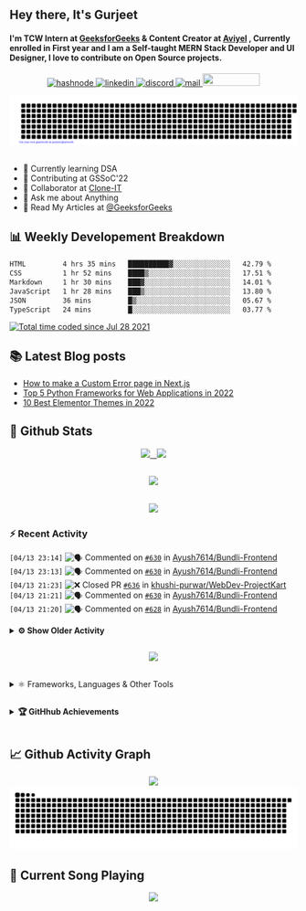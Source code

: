 ## Hey there, It's Gurjeet
#### I'm TCW Intern at [GeeksforGeeks](https://www.geeksforgeeks.org/) & Content Creator at [Aviyel](https://aviyel.com/discussions) , Currently enrolled in First year and I am a Self-taught MERN Stack Developer and UI Designer, I love to contribute on Open Source projects. 

<p align="center">
    <a href="https://gurjeet.hashnode.dev/" target="_blank">
    <img src="https://img.shields.io/badge/@gurjeetsingh-5C87FE?style=for-the-badge&logo=hashnode&logoColor=white" width="130" height="22" alt="hashnode">
    <a href="https://www.linkedin.com/in/gurjeet-singh-virdee-25a476199/" target="_blank">
    <img src="https://img.shields.io/badge/Gurjeet%20Singh%20Virdee-1976D2?style=for-the-badge&logo=linkedin&logoColor=white" width="150" height="22" alt="linkedin">
    <a href="https://discordapp.com/users/916597112882495510" target="_blank">
    <img src="https://img.shields.io/badge/@Guri-5865F2?style=for-the-badge&logo=discord&logoColor=white" width="80" height="22" alt="discord">
    <a href="https://leetcode.com/gurjeetsinghvirdee/" target="_blank">
    <img src="https://img.shields.io/badge/@gurjeetsinghvirdee-FFA116?style=for-the-badge&logo=leetcode&logoColor=white" width="150" height="22" alt="mail">
    <a href = "mailto: gurjeetsinghvirdee@gmail.com" target="_blank"><img src="https://img.shields.io/badge/Say, Hello-D74E43?style=for-the-badge&logo=gmail&logoColor=white" width="100" height="22"></a>
 </p>
 
<p align="center">
    <img src="https://github.com/gurjeetsinghvirdee/gurjeetsinghvirdee/blob/main/gitartwork.svg" />
</p>    
   
 
##         
        
<ul align="left">
  <li> 🏫 Currently learning DSA </li>
  <li> 💜 Contributing at GSSoC'22 </li>
  <li> 🤝 Collaborator at <a href="https://github.com/Rayman-Sodhi/Clone-IT"> Clone-IT </a></li>
  <li> 💬 Ask me about Anything </li>
  <li> 📕 Read My Articles at 
   <a href="https://auth.geeksforgeeks.org/user/gurjeetsinghvirdee/articles" target="_blank">@GeeksforGeeks</a>
 </li>
</ul>  
        
##        
  
## 📊 Weekly Developement Breakdown
  
<!--START_SECTION:waka-->

```text
HTML         4 hrs 35 mins   ██████████▓░░░░░░░░░░░░░░   42.79 %
CSS          1 hr 52 mins    ████▒░░░░░░░░░░░░░░░░░░░░   17.51 %
Markdown     1 hr 30 mins    ███▓░░░░░░░░░░░░░░░░░░░░░   14.01 %
JavaScript   1 hr 28 mins    ███▒░░░░░░░░░░░░░░░░░░░░░   13.80 %
JSON         36 mins         █▒░░░░░░░░░░░░░░░░░░░░░░░   05.67 %
TypeScript   24 mins         █░░░░░░░░░░░░░░░░░░░░░░░░   03.77 %
```

<!--END_SECTION:waka--> 

<a href="https://wakatime.com/@ff7098eb-56b3-4619-bbbb-86aad0fce365"><img src="https://wakatime.com/badge/user/ff7098eb-56b3-4619-bbbb-86aad0fce365.svg?style=for-the-badge" alt="Total time coded since Jul 28 2021" /></a>
  
    
## 📚 Latest Blog posts
<!-- BLOG-POST-LIST:START -->
- [How to make a Custom Error page in Next.js](https://gurjeet.hashnode.dev/how-to-make-a-custom-error-page-in-nextjs)
- [Top 5 Python Frameworks for Web Applications in 2022](https://gurjeet.hashnode.dev/top-5-python-frameworks-for-web-applications-in-2022)
- [10 Best Elementor Themes in 2022](https://gurjeet.hashnode.dev/10-best-elementor-themes-in-2022)
<!-- BLOG-POST-LIST:END -->  
  
##
        
## 💫 Github Stats
        
<div align="center">
 <a href="https://github-readme-streak-stats.herokuapp.com/?user=gurjeetsinghvirdee&theme=synthwave" target="_blank">
   <img width="45%" src="https://github-readme-streak-stats.herokuapp.com/?user=gurjeetsinghvirdee&theme=synthwave" /> &nbsp;
 </a>
    
 <a href="https://github-readme-stats.vercel.app/api?username=gurjeetsinghvirdee&show_icons=true&theme=synthwave&include_all_commits=true" target="_blank">
  <img width="45%" src="https://github-readme-stats.vercel.app/api?username=gurjeetsinghvirdee&show_icons=true&theme=synthwave&include_all_commits=true" />
 </a>
</div>      
  
##
        
<div align="center">
   <a href="https://github-readme-stats.vercel.app/api/top-langs/?username=gurjeetsinghvirdee&layout=compact&hide=html&theme=synthwave" target="_blank">
       <img width="43%" src="https://github-readme-stats.vercel.app/api/top-langs/?username=gurjeetsinghvirdee&layout=compact&&theme=synthwave" />  
   </a> 
</div>   

##        
  
<p align="center">
  <img src="https://github-profile-summary-cards.vercel.app/api/cards/profile-details?username=gurjeetsinghvirdee&theme=dracula&hide_border=true" />
</p>
        
### ⚡ Recent Activity     
        
<!--START_SECTION:activity-->  
`[04/13 23:14]` <img alt="🗣" src="https://github.com/cheesits456/github-activity-readme/raw/master/icons/comment.png" align="top" height="18"> Commented on [`#630`](https://github.com//Ayush7614/Bundli-Frontend/issues/630 'I want to add a Double tap to like image project') in [Ayush7614/Bundli-Frontend](https://github.com/Ayush7614/Bundli-Frontend)  
`[04/13 23:13]` <img alt="🗣" src="https://github.com/cheesits456/github-activity-readme/raw/master/icons/comment.png" align="top" height="18"> Commented on [`#630`](https://github.com//Ayush7614/Bundli-Frontend/issues/630 'I want to add a Double tap to like image project') in [Ayush7614/Bundli-Frontend](https://github.com/Ayush7614/Bundli-Frontend)  
`[04/13 21:23]` <img alt="❌" src="https://github.com/cheesits456/github-activity-readme/raw/master/icons/pr-close.png" align="top" height="18"> Closed PR [`#636`](https://github.com//khushi-purwar/WebDev-ProjectKart/pull/636 'Lizard Spock game added ') in [khushi-purwar/WebDev-ProjectKart](https://github.com/khushi-purwar/WebDev-ProjectKart)  
`[04/13 21:21]` <img alt="🗣" src="https://github.com/cheesits456/github-activity-readme/raw/master/icons/comment.png" align="top" height="18"> Commented on [`#630`](https://github.com//Ayush7614/Bundli-Frontend/issues/630 'I want to add a Double tap to like image project') in [Ayush7614/Bundli-Frontend](https://github.com/Ayush7614/Bundli-Frontend)  
`[04/13 21:20]` <img alt="🗣" src="https://github.com/cheesits456/github-activity-readme/raw/master/icons/comment.png" align="top" height="18"> Commented on [`#628`](https://github.com//Ayush7614/Bundli-Frontend/issues/628 'Add Youtube Clone') in [Ayush7614/Bundli-Frontend](https://github.com/Ayush7614/Bundli-Frontend)  

<details><summary><b> ⚙️ Show Older Activity</b></summary>

`[04/13 21:19]` <img alt="🔍" src="https://github.com/cheesits456/github-activity-readme/raw/master/icons/review.png" align="top" height="18"> Reviewed [`#614`](https://github.com//Ayush7614/Bundli-Frontend/pull/614 'pet rescue') in [Ayush7614/Bundli-Frontend](https://github.com/Ayush7614/Bundli-Frontend)  
`[04/13 21:18]` <img alt="📝" src="https://github.com/cheesits456/github-activity-readme/raw/master/icons/commit.png" align="top" height="18"> Made `2` commits in [Ayush7614/Bundli-Frontend](https://github.com/Ayush7614/Bundli-Frontend)  
`[04/13 21:18]` <img alt="🎉" src="https://github.com/cheesits456/github-activity-readme/raw/master/icons/merge.png" align="top" height="18"> Merged PR [`#625`](https://github.com//Ayush7614/Bundli-Frontend/pull/625 'Final Commit of Weather Application') in [Ayush7614/Bundli-Frontend](https://github.com/Ayush7614/Bundli-Frontend)  
`[04/13 21:18]` <img alt="❗️" src="https://github.com/cheesits456/github-activity-readme/raw/master/icons/issue.png" align="top" height="18"> Closed issue [`#617`](https://github.com//Ayush7614/Bundli-Frontend/issues/617 'Wether Application Using Geolacation and OpenWeather API') in [Ayush7614/Bundli-Frontend](https://github.com/Ayush7614/Bundli-Frontend)  
`[04/13 21:16]` <img alt="📝" src="https://github.com/cheesits456/github-activity-readme/raw/master/icons/commit.png" align="top" height="18"> Made `3` commits in [Rayman-Sodhi/Clone-IT](https://github.com/Rayman-Sodhi/Clone-IT)  
`[04/13 21:16]` <img alt="🎉" src="https://github.com/cheesits456/github-activity-readme/raw/master/icons/merge.png" align="top" height="18"> Merged PR [`#340`](https://github.com//Rayman-Sodhi/Clone-IT/pull/340 'Added zara clone webpade') in [Rayman-Sodhi/Clone-IT](https://github.com/Rayman-Sodhi/Clone-IT)  
`[04/13 21:16]` <img alt="🔍" src="https://github.com/cheesits456/github-activity-readme/raw/master/icons/review.png" align="top" height="18"> Reviewed [`#340`](https://github.com//Rayman-Sodhi/Clone-IT/pull/340 'Added zara clone webpade') in [Rayman-Sodhi/Clone-IT](https://github.com/Rayman-Sodhi/Clone-IT)  
`[04/13 21:15]` <img alt="📝" src="https://github.com/cheesits456/github-activity-readme/raw/master/icons/commit.png" align="top" height="18"> Made `6` commits in [Rayman-Sodhi/Clone-IT](https://github.com/Rayman-Sodhi/Clone-IT)  
`[04/13 21:15]` <img alt="🎉" src="https://github.com/cheesits456/github-activity-readme/raw/master/icons/merge.png" align="top" height="18"> Merged PR [`#325`](https://github.com//Rayman-Sodhi/Clone-IT/pull/325 'modify navbar to be more responsive') in [Rayman-Sodhi/Clone-IT](https://github.com/Rayman-Sodhi/Clone-IT)  
`[04/13 21:15]` <img alt="❗️" src="https://github.com/cheesits456/github-activity-readme/raw/master/icons/issue.png" align="top" height="18"> Closed issue [`#318`](https://github.com//Rayman-Sodhi/Clone-IT/issues/318 'Navbar needs modification') in [Rayman-Sodhi/Clone-IT](https://github.com/Rayman-Sodhi/Clone-IT)  
`[04/13 21:13]` <img alt="📝" src="https://github.com/cheesits456/github-activity-readme/raw/master/icons/commit.png" align="top" height="18"> Made `3` commits in [Rayman-Sodhi/Clone-IT](https://github.com/Rayman-Sodhi/Clone-IT)  
`[04/13 21:13]` <img alt="🎉" src="https://github.com/cheesits456/github-activity-readme/raw/master/icons/merge.png" align="top" height="18"> Merged PR [`#317`](https://github.com//Rayman-Sodhi/Clone-IT/pull/317 'Added Footer section for Zomato') in [Rayman-Sodhi/Clone-IT](https://github.com/Rayman-Sodhi/Clone-IT)  
`[04/13 21:13]` <img alt="❗️" src="https://github.com/cheesits456/github-activity-readme/raw/master/icons/issue.png" align="top" height="18"> Closed issue [`#294`](https://github.com//Rayman-Sodhi/Clone-IT/issues/294 'Title: Add footer section in Zomato Homepage Clone') in [Rayman-Sodhi/Clone-IT](https://github.com/Rayman-Sodhi/Clone-IT)  
`[04/13 21:13]` <img alt="❗️" src="https://github.com/cheesits456/github-activity-readme/raw/master/icons/issue.png" align="top" height="18"> Closed issue [`#262`](https://github.com//Rayman-Sodhi/Clone-IT/issues/262 'W3 schools Homepage') in [Rayman-Sodhi/Clone-IT](https://github.com/Rayman-Sodhi/Clone-IT)  
`[04/13 21:13]` <img alt="🗣" src="https://github.com/cheesits456/github-activity-readme/raw/master/icons/comment.png" align="top" height="18"> Commented on [`#262`](https://github.com//Rayman-Sodhi/Clone-IT/issues/262 'W3 schools Homepage') in [Rayman-Sodhi/Clone-IT](https://github.com/Rayman-Sodhi/Clone-IT)  
`[04/13 21:12]` <img alt="🗣" src="https://github.com/cheesits456/github-activity-readme/raw/master/icons/comment.png" align="top" height="18"> Commented on [`#262`](https://github.com//Rayman-Sodhi/Clone-IT/issues/262 'W3 schools Homepage') in [Rayman-Sodhi/Clone-IT](https://github.com/Rayman-Sodhi/Clone-IT)  
`[04/13 21:11]` <img alt="🗣" src="https://github.com/cheesits456/github-activity-readme/raw/master/icons/comment.png" align="top" height="18"> Commented on [`#262`](https://github.com//Rayman-Sodhi/Clone-IT/issues/262 'W3 schools Homepage') in [Rayman-Sodhi/Clone-IT](https://github.com/Rayman-Sodhi/Clone-IT)  
`[04/13 21:11]` <img alt="❗️" src="https://github.com/cheesits456/github-activity-readme/raw/master/icons/issue.png" align="top" height="18"> Reopened issue [`#262`](https://github.com//Rayman-Sodhi/Clone-IT/issues/262 'W3 schools Homepage') in [Rayman-Sodhi/Clone-IT](https://github.com/Rayman-Sodhi/Clone-IT)  
`[04/13 21:10]` <img alt="❌" src="https://github.com/cheesits456/github-activity-readme/raw/master/icons/pr-close.png" align="top" height="18"> Closed PR [`#744`](https://github.com//khushi-purwar/WebDev-ProjectKart/pull/744 'Added Flappy Bird Game using Javascript') in [khushi-purwar/WebDev-ProjectKart](https://github.com/khushi-purwar/WebDev-ProjectKart)  
`[04/13 21:10]` <img alt="🔍" src="https://github.com/cheesits456/github-activity-readme/raw/master/icons/review.png" align="top" height="18"> Reviewed [`#744`](https://github.com//khushi-purwar/WebDev-ProjectKart/pull/744 'Added Flappy Bird Game using Javascript') in [khushi-purwar/WebDev-ProjectKart](https://github.com/khushi-purwar/WebDev-ProjectKart)  
`[04/13 21:07]` <img alt="🔍" src="https://github.com/cheesits456/github-activity-readme/raw/master/icons/review.png" align="top" height="18"> Reviewed [`#735`](https://github.com//khushi-purwar/WebDev-ProjectKart/pull/735 'Added Speed Typer') in [khushi-purwar/WebDev-ProjectKart](https://github.com/khushi-purwar/WebDev-ProjectKart)  
`[04/13 21:06]` <img alt="🔍" src="https://github.com/cheesits456/github-activity-readme/raw/master/icons/review.png" align="top" height="18"> Reviewed [`#697`](https://github.com//khushi-purwar/WebDev-ProjectKart/pull/697 'Improving README.md file') in [khushi-purwar/WebDev-ProjectKart](https://github.com/khushi-purwar/WebDev-ProjectKart)  
`[04/13 21:05]` <img alt="🔍" src="https://github.com/cheesits456/github-activity-readme/raw/master/icons/review.png" align="top" height="18"> Reviewed [`#682`](https://github.com//khushi-purwar/WebDev-ProjectKart/pull/682 'Added Online Education Platform') in [khushi-purwar/WebDev-ProjectKart](https://github.com/khushi-purwar/WebDev-ProjectKart)  
`[04/13 21:03]` <img alt="🔍" src="https://github.com/cheesits456/github-activity-readme/raw/master/icons/review.png" align="top" height="18"> Reviewed [`#659`](https://github.com//khushi-purwar/WebDev-ProjectKart/pull/659 'Added my portfolio') in [khushi-purwar/WebDev-ProjectKart](https://github.com/khushi-purwar/WebDev-ProjectKart)  
`[04/13 21:00]` <img alt="🔍" src="https://github.com/cheesits456/github-activity-readme/raw/master/icons/review.png" align="top" height="18"> Reviewed [`#761`](https://github.com//khushi-purwar/WebDev-ProjectKart/pull/761 'React App (API)') in [khushi-purwar/WebDev-ProjectKart](https://github.com/khushi-purwar/WebDev-ProjectKart)  
`[04/13 20:58]` <img alt="🔍" src="https://github.com/cheesits456/github-activity-readme/raw/master/icons/review.png" align="top" height="18"> Reviewed [`#717`](https://github.com//khushi-purwar/WebDev-ProjectKart/pull/717 'Food Ordering website(Fully Responsive)') in [khushi-purwar/WebDev-ProjectKart](https://github.com/khushi-purwar/WebDev-ProjectKart)  
`[04/13 20:55]` <img alt="🗣" src="https://github.com/cheesits456/github-activity-readme/raw/master/icons/comment.png" align="top" height="18"> Commented on [`#682`](https://github.com//khushi-purwar/WebDev-ProjectKart/issues/682 'Added Online Education Platform') in [khushi-purwar/WebDev-ProjectKart](https://github.com/khushi-purwar/WebDev-ProjectKart)  
`[04/13 20:51]` <img alt="🗣" src="https://github.com/cheesits456/github-activity-readme/raw/master/icons/comment.png" align="top" height="18"> Commented on [`#761`](https://github.com//khushi-purwar/WebDev-ProjectKart/issues/761 'React App (API)') in [khushi-purwar/WebDev-ProjectKart](https://github.com/khushi-purwar/WebDev-ProjectKart)  
`[04/13 20:50]` <img alt="🔍" src="https://github.com/cheesits456/github-activity-readme/raw/master/icons/review.png" align="top" height="18"> Reviewed [`#718`](https://github.com//khushi-purwar/WebDev-ProjectKart/pull/718 'Football Club Website ') in [khushi-purwar/WebDev-ProjectKart](https://github.com/khushi-purwar/WebDev-ProjectKart)  
`[04/13 20:48]` <img alt="🗣" src="https://github.com/cheesits456/github-activity-readme/raw/master/icons/comment.png" align="top" height="18"> Commented on [`#676`](https://github.com//khushi-purwar/WebDev-ProjectKart/issues/676 'Temperature Convereter Website') in [khushi-purwar/WebDev-ProjectKart](https://github.com/khushi-purwar/WebDev-ProjectKart)  
`[04/13 20:47]` <img alt="📝" src="https://github.com/cheesits456/github-activity-readme/raw/master/icons/commit.png" align="top" height="18"> Made `5` commits in [gurjeetsinghvirdee/WebDev-ProjectKart](https://github.com/gurjeetsinghvirdee/WebDev-ProjectKart)  
`[04/13 20:46]` <img alt="✅" src="https://github.com/cheesits456/github-activity-readme/raw/master/icons/pr-open.png" align="top" height="18"> Opened PR [`#1`](https://github.com//gurjeetsinghvirdee/WebDev-ProjectKart/pull/1 'nothing') in [gurjeetsinghvirdee/WebDev-ProjectKart](https://github.com/gurjeetsinghvirdee/WebDev-ProjectKart)  
`[04/13 20:44]` <img alt="🔍" src="https://github.com/cheesits456/github-activity-readme/raw/master/icons/review.png" align="top" height="18"> Reviewed [`#710`](https://github.com//khushi-purwar/WebDev-ProjectKart/pull/710 'Twitter Login Page Clone ') in [khushi-purwar/WebDev-ProjectKart](https://github.com/khushi-purwar/WebDev-ProjectKart)  
`[04/13 20:42]` <img alt="🔍" src="https://github.com/cheesits456/github-activity-readme/raw/master/icons/review.png" align="top" height="18"> Reviewed [`#750`](https://github.com//khushi-purwar/WebDev-ProjectKart/pull/750 'LUDO DICE') in [khushi-purwar/WebDev-ProjectKart](https://github.com/khushi-purwar/WebDev-ProjectKart)  
`[04/13 20:40]` <img alt="🗣" src="https://github.com/cheesits456/github-activity-readme/raw/master/icons/comment.png" align="top" height="18"> Commented on [`#761`](https://github.com//khushi-purwar/WebDev-ProjectKart/issues/761 'React App (API)') in [khushi-purwar/WebDev-ProjectKart](https://github.com/khushi-purwar/WebDev-ProjectKart)  
`[04/13 20:38]` <img alt="🔍" src="https://github.com/cheesits456/github-activity-readme/raw/master/icons/review.png" align="top" height="18"> Reviewed [`#633`](https://github.com//khushi-purwar/WebDev-ProjectKart/pull/633 'Added Dice Game') in [khushi-purwar/WebDev-ProjectKart](https://github.com/khushi-purwar/WebDev-ProjectKart)  
`[04/13 20:37]` <img alt="🗣" src="https://github.com/cheesits456/github-activity-readme/raw/master/icons/comment.png" align="top" height="18"> Commented on [`#633`](https://github.com//khushi-purwar/WebDev-ProjectKart/issues/633 'Added Dice Game') in [khushi-purwar/WebDev-ProjectKart](https://github.com/khushi-purwar/WebDev-ProjectKart)  
`[04/13 20:36]` <img alt="❌" src="https://github.com/cheesits456/github-activity-readme/raw/master/icons/pr-close.png" align="top" height="18"> Closed PR [`#266`](https://github.com//khushi-purwar/WebDev-ProjectKart/pull/266 'Added Glassmorphism #79') in [khushi-purwar/WebDev-ProjectKart](https://github.com/khushi-purwar/WebDev-ProjectKart)  
`[04/13 20:36]` <img alt="🗣" src="https://github.com/cheesits456/github-activity-readme/raw/master/icons/comment.png" align="top" height="18"> Commented on [`#266`](https://github.com//khushi-purwar/WebDev-ProjectKart/issues/266 'Added Glassmorphism #79') in [khushi-purwar/WebDev-ProjectKart](https://github.com/khushi-purwar/WebDev-ProjectKart)  
`[04/13 20:34]` <img alt="🗣" src="https://github.com/cheesits456/github-activity-readme/raw/master/icons/comment.png" align="top" height="18"> Commented on [`#312`](https://github.com//khushi-purwar/WebDev-ProjectKart/issues/312 'Guess My Number') in [khushi-purwar/WebDev-ProjectKart](https://github.com/khushi-purwar/WebDev-ProjectKart)  
`[04/13 20:34]` <img alt="❌" src="https://github.com/cheesits456/github-activity-readme/raw/master/icons/pr-close.png" align="top" height="18"> Closed PR [`#312`](https://github.com//khushi-purwar/WebDev-ProjectKart/pull/312 'Guess My Number') in [khushi-purwar/WebDev-ProjectKart](https://github.com/khushi-purwar/WebDev-ProjectKart)  
`[04/13 20:34]` <img alt="🗣" src="https://github.com/cheesits456/github-activity-readme/raw/master/icons/comment.png" align="top" height="18"> Commented on [`#337`](https://github.com//khushi-purwar/WebDev-ProjectKart/issues/337 'Added DnD Dashboard Clone code to the repo!') in [khushi-purwar/WebDev-ProjectKart](https://github.com/khushi-purwar/WebDev-ProjectKart)  
`[04/13 20:34]` <img alt="❌" src="https://github.com/cheesits456/github-activity-readme/raw/master/icons/pr-close.png" align="top" height="18"> Closed PR [`#337`](https://github.com//khushi-purwar/WebDev-ProjectKart/pull/337 'Added DnD Dashboard Clone code to the repo!') in [khushi-purwar/WebDev-ProjectKart](https://github.com/khushi-purwar/WebDev-ProjectKart)  
`[04/13 20:33]` <img alt="❌" src="https://github.com/cheesits456/github-activity-readme/raw/master/icons/pr-close.png" align="top" height="18"> Closed PR [`#268`](https://github.com//khushi-purwar/WebDev-ProjectKart/pull/268 'Created folder to add product card UI') in [khushi-purwar/WebDev-ProjectKart](https://github.com/khushi-purwar/WebDev-ProjectKart)  
`[04/13 20:33]` <img alt="🗣" src="https://github.com/cheesits456/github-activity-readme/raw/master/icons/comment.png" align="top" height="18"> Commented on [`#268`](https://github.com//khushi-purwar/WebDev-ProjectKart/issues/268 'Created folder to add product card UI') in [khushi-purwar/WebDev-ProjectKart](https://github.com/khushi-purwar/WebDev-ProjectKart)  
`[04/13 20:32]` <img alt="🔍" src="https://github.com/cheesits456/github-activity-readme/raw/master/icons/review.png" align="top" height="18"> Reviewed [`#715`](https://github.com//khushi-purwar/WebDev-ProjectKart/pull/715 'Added Animated project') in [khushi-purwar/WebDev-ProjectKart](https://github.com/khushi-purwar/WebDev-ProjectKart)  
`[04/13 20:29]` <img alt="🔍" src="https://github.com/cheesits456/github-activity-readme/raw/master/icons/review.png" align="top" height="18"> Reviewed [`#693`](https://github.com//khushi-purwar/WebDev-ProjectKart/pull/693 'Hulu UI Clone ') in [khushi-purwar/WebDev-ProjectKart](https://github.com/khushi-purwar/WebDev-ProjectKart)  
`[04/13 20:24]` <img alt="🗣" src="https://github.com/cheesits456/github-activity-readme/raw/master/icons/comment.png" align="top" height="18"> Commented on [`#341`](https://github.com//Rayman-Sodhi/Clone-IT/issues/341 'Adding Mentor Section and link for repo contributors') in [Rayman-Sodhi/Clone-IT](https://github.com/Rayman-Sodhi/Clone-IT)  
`[04/13 20:21]` <img alt="🔍" src="https://github.com/cheesits456/github-activity-readme/raw/master/icons/review.png" align="top" height="18"> Reviewed [`#738`](https://github.com//khushi-purwar/WebDev-ProjectKart/pull/738 'Added New Year countdown project') in [khushi-purwar/WebDev-ProjectKart](https://github.com/khushi-purwar/WebDev-ProjectKart)  
`[04/13 20:17]` <img alt="🔍" src="https://github.com/cheesits456/github-activity-readme/raw/master/icons/review.png" align="top" height="18"> Reviewed [`#753`](https://github.com//khushi-purwar/WebDev-ProjectKart/pull/753 'adding custom color picker') in [khushi-purwar/WebDev-ProjectKart](https://github.com/khushi-purwar/WebDev-ProjectKart)  
`[04/13 20:15]` <img alt="🔍" src="https://github.com/cheesits456/github-activity-readme/raw/master/icons/review.png" align="top" height="18"> Reviewed [`#755`](https://github.com//khushi-purwar/WebDev-ProjectKart/pull/755 'adding captcha generator, resolving issue #702') in [khushi-purwar/WebDev-ProjectKart](https://github.com/khushi-purwar/WebDev-ProjectKart)  
`[04/13 20:07]` <img alt="❌" src="https://github.com/cheesits456/github-activity-readme/raw/master/icons/pr-close.png" align="top" height="18"> Closed PR [`#752`](https://github.com//khushi-purwar/WebDev-ProjectKart/pull/752 'adding temperature converter') in [khushi-purwar/WebDev-ProjectKart](https://github.com/khushi-purwar/WebDev-ProjectKart)  
`[04/13 20:07]` <img alt="🗣" src="https://github.com/cheesits456/github-activity-readme/raw/master/icons/comment.png" align="top" height="18"> Commented on [`#752`](https://github.com//khushi-purwar/WebDev-ProjectKart/issues/752 'adding temperature converter') in [khushi-purwar/WebDev-ProjectKart](https://github.com/khushi-purwar/WebDev-ProjectKart)  
`[04/13 20:05]` <img alt="❌" src="https://github.com/cheesits456/github-activity-readme/raw/master/icons/pr-close.png" align="top" height="18"> Closed PR [`#754`](https://github.com//khushi-purwar/WebDev-ProjectKart/pull/754 'adding BMI calculator') in [khushi-purwar/WebDev-ProjectKart](https://github.com/khushi-purwar/WebDev-ProjectKart)  
`[04/13 20:05]` <img alt="🗣" src="https://github.com/cheesits456/github-activity-readme/raw/master/icons/comment.png" align="top" height="18"> Commented on [`#754`](https://github.com//khushi-purwar/WebDev-ProjectKart/issues/754 'adding BMI calculator') in [khushi-purwar/WebDev-ProjectKart](https://github.com/khushi-purwar/WebDev-ProjectKart)  
`[04/13 20:04]` <img alt="❌" src="https://github.com/cheesits456/github-activity-readme/raw/master/icons/pr-close.png" align="top" height="18"> Closed PR [`#757`](https://github.com//khushi-purwar/WebDev-ProjectKart/pull/757 'adding digital clock, resolving issue #756') in [khushi-purwar/WebDev-ProjectKart](https://github.com/khushi-purwar/WebDev-ProjectKart)  
`[04/13 20:04]` <img alt="🗣" src="https://github.com/cheesits456/github-activity-readme/raw/master/icons/comment.png" align="top" height="18"> Commented on [`#757`](https://github.com//khushi-purwar/WebDev-ProjectKart/issues/757 'adding digital clock, resolving issue #756') in [khushi-purwar/WebDev-ProjectKart](https://github.com/khushi-purwar/WebDev-ProjectKart)  
`[04/13 19:59]` <img alt="🔍" src="https://github.com/cheesits456/github-activity-readme/raw/master/icons/review.png" align="top" height="18"> Reviewed [`#759`](https://github.com//khushi-purwar/WebDev-ProjectKart/pull/759 'ON CLICK EMOJI CHANGER, solving issue #758') in [khushi-purwar/WebDev-ProjectKart](https://github.com/khushi-purwar/WebDev-ProjectKart)  
`[04/13 19:56]` <img alt="🔍" src="https://github.com/cheesits456/github-activity-readme/raw/master/icons/review.png" align="top" height="18"> Reviewed [`#766`](https://github.com//khushi-purwar/WebDev-ProjectKart/pull/766 'Added Form Validator Application') in [khushi-purwar/WebDev-ProjectKart](https://github.com/khushi-purwar/WebDev-ProjectKart)  
`[04/13 19:34]` <img alt="🗣" src="https://github.com/cheesits456/github-activity-readme/raw/master/icons/comment.png" align="top" height="18"> Commented on [`#721`](https://github.com//khushi-purwar/WebDev-ProjectKart/issues/721 'Update style.css') in [khushi-purwar/WebDev-ProjectKart](https://github.com/khushi-purwar/WebDev-ProjectKart)  
`[04/13 19:28]` <img alt="🔍" src="https://github.com/cheesits456/github-activity-readme/raw/master/icons/review.png" align="top" height="18"> Reviewed [`#760`](https://github.com//khushi-purwar/WebDev-ProjectKart/pull/760 'Added dark-light mode toggle') in [khushi-purwar/WebDev-ProjectKart](https://github.com/khushi-purwar/WebDev-ProjectKart)  
`[04/13 19:27]` <img alt="🔍" src="https://github.com/cheesits456/github-activity-readme/raw/master/icons/review.png" align="top" height="18"> Reviewed [`#773`](https://github.com//khushi-purwar/WebDev-ProjectKart/pull/773 'Added Click Counter Application') in [khushi-purwar/WebDev-ProjectKart](https://github.com/khushi-purwar/WebDev-ProjectKart)  
`[04/13 19:26]` <img alt="🗣" src="https://github.com/cheesits456/github-activity-readme/raw/master/icons/comment.png" align="top" height="18"> Commented on [`#779`](https://github.com//khushi-purwar/WebDev-ProjectKart/issues/779 'Added Theme Builder') in [khushi-purwar/WebDev-ProjectKart](https://github.com/khushi-purwar/WebDev-ProjectKart)  
`[04/13 19:16]` <img alt="🗣" src="https://github.com/cheesits456/github-activity-readme/raw/master/icons/comment.png" align="top" height="18"> Commented on [`#614`](https://github.com//khushi-purwar/WebDev-ProjectKart/issues/614 'Added Lorem Ipsum React App') in [khushi-purwar/WebDev-ProjectKart](https://github.com/khushi-purwar/WebDev-ProjectKart)  
`[04/13 19:14]` <img alt="🗣" src="https://github.com/cheesits456/github-activity-readme/raw/master/icons/comment.png" align="top" height="18"> Commented on [`#341`](https://github.com//Rayman-Sodhi/Clone-IT/issues/341 'Adding Mentor Section and link for repo contributors') in [Rayman-Sodhi/Clone-IT](https://github.com/Rayman-Sodhi/Clone-IT)  
`[04/13 19:10]` <img alt="🗣" src="https://github.com/cheesits456/github-activity-readme/raw/master/icons/comment.png" align="top" height="18"> Commented on [`#768`](https://github.com//khushi-purwar/WebDev-ProjectKart/issues/768 'Added Cloud Deployment Landing Page') in [khushi-purwar/WebDev-ProjectKart](https://github.com/khushi-purwar/WebDev-ProjectKart)  
`[04/13 18:53]` <img alt="🔍" src="https://github.com/cheesits456/github-activity-readme/raw/master/icons/review.png" align="top" height="18"> Reviewed [`#781`](https://github.com//khushi-purwar/WebDev-ProjectKart/pull/781 'Google Login Page') in [khushi-purwar/WebDev-ProjectKart](https://github.com/khushi-purwar/WebDev-ProjectKart)  
`[04/13 18:52]` <img alt="❌" src="https://github.com/cheesits456/github-activity-readme/raw/master/icons/pr-close.png" align="top" height="18"> Closed PR [`#791`](https://github.com//khushi-purwar/WebDev-ProjectKart/pull/791 'feat: QR code generator added') in [khushi-purwar/WebDev-ProjectKart](https://github.com/khushi-purwar/WebDev-ProjectKart)  
`[04/13 18:52]` <img alt="🗣" src="https://github.com/cheesits456/github-activity-readme/raw/master/icons/comment.png" align="top" height="18"> Commented on [`#791`](https://github.com//khushi-purwar/WebDev-ProjectKart/issues/791 'feat: QR code generator added') in [khushi-purwar/WebDev-ProjectKart](https://github.com/khushi-purwar/WebDev-ProjectKart)  
`[04/13 18:51]` <img alt="🔍" src="https://github.com/cheesits456/github-activity-readme/raw/master/icons/review.png" align="top" height="18"> Reviewed [`#792`](https://github.com//khushi-purwar/WebDev-ProjectKart/pull/792 'Amazon UI Clone') in [khushi-purwar/WebDev-ProjectKart](https://github.com/khushi-purwar/WebDev-ProjectKart)  
`[04/13 18:41]` <img alt="🔍" src="https://github.com/cheesits456/github-activity-readme/raw/master/icons/review.png" align="top" height="18"> Reviewed [`#762`](https://github.com//khushi-purwar/WebDev-ProjectKart/pull/762 'Added Google Drive Clone Files') in [khushi-purwar/WebDev-ProjectKart](https://github.com/khushi-purwar/WebDev-ProjectKart)  
`[04/13 18:38]` <img alt="📝" src="https://github.com/cheesits456/github-activity-readme/raw/master/icons/commit.png" align="top" height="18"> Made `5` commits in [khushi-purwar/WebDev-ProjectKart](https://github.com/khushi-purwar/WebDev-ProjectKart)  
`[04/13 18:38]` <img alt="❗️" src="https://github.com/cheesits456/github-activity-readme/raw/master/icons/issue.png" align="top" height="18"> Closed issue [`#669`](https://github.com//khushi-purwar/WebDev-ProjectKart/issues/669 'Adding a Memory Card Game') in [khushi-purwar/WebDev-ProjectKart](https://github.com/khushi-purwar/WebDev-ProjectKart)  
`[04/13 18:38]` <img alt="🎉" src="https://github.com/cheesits456/github-activity-readme/raw/master/icons/merge.png" align="top" height="18"> Merged PR [`#739`](https://github.com//khushi-purwar/WebDev-ProjectKart/pull/739 'Added Memory Card Game') in [khushi-purwar/WebDev-ProjectKart](https://github.com/khushi-purwar/WebDev-ProjectKart)  
`[04/13 18:38]` <img alt="🔍" src="https://github.com/cheesits456/github-activity-readme/raw/master/icons/review.png" align="top" height="18"> Reviewed [`#739`](https://github.com//khushi-purwar/WebDev-ProjectKart/pull/739 'Added Memory Card Game') in [khushi-purwar/WebDev-ProjectKart](https://github.com/khushi-purwar/WebDev-ProjectKart)  
`[04/13 18:36]` <img alt="🔍" src="https://github.com/cheesits456/github-activity-readme/raw/master/icons/review.png" align="top" height="18"> Reviewed [`#785`](https://github.com//khushi-purwar/WebDev-ProjectKart/pull/785 'Starbuck Landing Page') in [khushi-purwar/WebDev-ProjectKart](https://github.com/khushi-purwar/WebDev-ProjectKart)  
`[04/13 18:33]` <img alt="🔍" src="https://github.com/cheesits456/github-activity-readme/raw/master/icons/review.png" align="top" height="18"> Reviewed [`#791`](https://github.com//khushi-purwar/WebDev-ProjectKart/pull/791 'feat: QR code generator added') in [khushi-purwar/WebDev-ProjectKart](https://github.com/khushi-purwar/WebDev-ProjectKart)  
`[04/13 18:28]` <img alt="🔍" src="https://github.com/cheesits456/github-activity-readme/raw/master/icons/review.png" align="top" height="18"> Reviewed [`#749`](https://github.com//khushi-purwar/WebDev-ProjectKart/pull/749 'text speed controller') in [khushi-purwar/WebDev-ProjectKart](https://github.com/khushi-purwar/WebDev-ProjectKart)  
`[04/13 18:25]` <img alt="🔍" src="https://github.com/cheesits456/github-activity-readme/raw/master/icons/review.png" align="top" height="18"> Reviewed [`#748`](https://github.com//khushi-purwar/WebDev-ProjectKart/pull/748 'Flipkart UI Clone ') in [khushi-purwar/WebDev-ProjectKart](https://github.com/khushi-purwar/WebDev-ProjectKart)  
`[04/13 18:23]` <img alt="📝" src="https://github.com/cheesits456/github-activity-readme/raw/master/icons/commit.png" align="top" height="18"> Made `23` commits in [gurjeetsinghvirdee/WebDev-ProjectKart](https://github.com/gurjeetsinghvirdee/WebDev-ProjectKart)  
`[04/13 18:23]` <img alt="🗣" src="https://github.com/cheesits456/github-activity-readme/raw/master/icons/comment.png" align="top" height="18"> Commented on [`#341`](https://github.com//Rayman-Sodhi/Clone-IT/issues/341 'Adding Mentor Section and link for repo contributors') in [Rayman-Sodhi/Clone-IT](https://github.com/Rayman-Sodhi/Clone-IT)  
`[04/13 17:54]` <img alt="🔍" src="https://github.com/cheesits456/github-activity-readme/raw/master/icons/review.png" align="top" height="18"> Reviewed [`#745`](https://github.com//khushi-purwar/WebDev-ProjectKart/pull/745 'Added Quora Clone') in [khushi-purwar/WebDev-ProjectKart](https://github.com/khushi-purwar/WebDev-ProjectKart)  
`[04/13 17:50]` <img alt="🔍" src="https://github.com/cheesits456/github-activity-readme/raw/master/icons/review.png" align="top" height="18"> Reviewed [`#744`](https://github.com//khushi-purwar/WebDev-ProjectKart/pull/744 'Added Flappy Bird Game using Javascript') in [khushi-purwar/WebDev-ProjectKart](https://github.com/khushi-purwar/WebDev-ProjectKart)  
`[04/13 17:43]` <img alt="🗣" src="https://github.com/cheesits456/github-activity-readme/raw/master/icons/comment.png" align="top" height="18"> Commented on [`#739`](https://github.com//khushi-purwar/WebDev-ProjectKart/issues/739 'Added Memory Card Game') in [khushi-purwar/WebDev-ProjectKart](https://github.com/khushi-purwar/WebDev-ProjectKart)  
`[04/13 17:10]` <img alt="📝" src="https://github.com/cheesits456/github-activity-readme/raw/master/icons/commit.png" align="top" height="18"> Made `2` commits in [Rayman-Sodhi/Clone-IT](https://github.com/Rayman-Sodhi/Clone-IT)  
`[04/13 17:10]` <img alt="🎉" src="https://github.com/cheesits456/github-activity-readme/raw/master/icons/merge.png" align="top" height="18"> Merged PR [`#337`](https://github.com//Rayman-Sodhi/Clone-IT/pull/337 'w3schools landing page') in [Rayman-Sodhi/Clone-IT](https://github.com/Rayman-Sodhi/Clone-IT)  
`[04/13 17:09]` <img alt="🔍" src="https://github.com/cheesits456/github-activity-readme/raw/master/icons/review.png" align="top" height="18"> Reviewed [`#337`](https://github.com//Rayman-Sodhi/Clone-IT/pull/337 'w3schools landing page') in [Rayman-Sodhi/Clone-IT](https://github.com/Rayman-Sodhi/Clone-IT)  
`[04/13 15:21]` <img alt="🗣" src="https://github.com/cheesits456/github-activity-readme/raw/master/icons/comment.png" align="top" height="18"> Commented on [`#336`](https://github.com//Rayman-Sodhi/Clone-IT/issues/336 'Updating the README.md file with contributor\'s link for this repo and Adding a section for Mentors') in [Rayman-Sodhi/Clone-IT](https://github.com/Rayman-Sodhi/Clone-IT)  
`[04/13 14:58]` <img alt="🗣" src="https://github.com/cheesits456/github-activity-readme/raw/master/icons/comment.png" align="top" height="18"> Commented on [`#336`](https://github.com//Rayman-Sodhi/Clone-IT/issues/336 'Updating the README.md file with contributor\'s link for this repo and Adding a section for Mentors') in [Rayman-Sodhi/Clone-IT](https://github.com/Rayman-Sodhi/Clone-IT)  
`[04/13 14:56]` <img alt="🗣" src="https://github.com/cheesits456/github-activity-readme/raw/master/icons/comment.png" align="top" height="18"> Commented on [`#336`](https://github.com//Rayman-Sodhi/Clone-IT/issues/336 'Updating the README.md file with contributor\'s link for this repo and Adding a section for Mentors') in [Rayman-Sodhi/Clone-IT](https://github.com/Rayman-Sodhi/Clone-IT)  
`[04/13 14:45]` <img alt="🗣" src="https://github.com/cheesits456/github-activity-readme/raw/master/icons/comment.png" align="top" height="18"> Commented on [`#384`](https://github.com//abhijeet007rocks8/Dev-Scripts/issues/384 'Added Wikipedia Clone') in [abhijeet007rocks8/Dev-Scripts](https://github.com/abhijeet007rocks8/Dev-Scripts)  
`[04/13 09:30]` <img alt="🗣" src="https://github.com/cheesits456/github-activity-readme/raw/master/icons/comment.png" align="top" height="18"> Commented on [`#262`](https://github.com//Rayman-Sodhi/Clone-IT/issues/262 'W3 schools Homepage') in [Rayman-Sodhi/Clone-IT](https://github.com/Rayman-Sodhi/Clone-IT)  
`[04/13 09:30]` <img alt="🗣" src="https://github.com/cheesits456/github-activity-readme/raw/master/icons/comment.png" align="top" height="18"> Commented on [`#262`](https://github.com//Rayman-Sodhi/Clone-IT/issues/262 'W3 schools Homepage') in [Rayman-Sodhi/Clone-IT](https://github.com/Rayman-Sodhi/Clone-IT)  
`[04/13 07:54]` <img alt="🗣" src="https://github.com/cheesits456/github-activity-readme/raw/master/icons/comment.png" align="top" height="18"> Commented on [`#330`](https://github.com//Rayman-Sodhi/Clone-IT/issues/330 'Added tinder clone') in [Rayman-Sodhi/Clone-IT](https://github.com/Rayman-Sodhi/Clone-IT)  
`[04/13 05:44]` <img alt="📝" src="https://github.com/cheesits456/github-activity-readme/raw/master/icons/commit.png" align="top" height="18"> Made `7` commits in [Rayman-Sodhi/Clone-IT](https://github.com/Rayman-Sodhi/Clone-IT)  
`[04/13 05:44]` <img alt="🎉" src="https://github.com/cheesits456/github-activity-readme/raw/master/icons/merge.png" align="top" height="18"> Merged PR [`#334`](https://github.com//Rayman-Sodhi/Clone-IT/pull/334 'Space-X Landing Page Clone ') in [Rayman-Sodhi/Clone-IT](https://github.com/Rayman-Sodhi/Clone-IT)  
`[04/13 05:43]` <img alt="🔍" src="https://github.com/cheesits456/github-activity-readme/raw/master/icons/review.png" align="top" height="18"> Reviewed [`#334`](https://github.com//Rayman-Sodhi/Clone-IT/pull/334 'Space-X Landing Page Clone ') in [Rayman-Sodhi/Clone-IT](https://github.com/Rayman-Sodhi/Clone-IT)  
`[04/13 04:03]` <img alt="📝" src="https://github.com/cheesits456/github-activity-readme/raw/master/icons/commit.png" align="top" height="18"> Made `4` commits in [Rayman-Sodhi/Clone-IT](https://github.com/Rayman-Sodhi/Clone-IT)  
`[04/13 04:03]` <img alt="🎉" src="https://github.com/cheesits456/github-activity-readme/raw/master/icons/merge.png" align="top" height="18"> Merged PR [`#333`](https://github.com//Rayman-Sodhi/Clone-IT/pull/333 'Reebok UI Clone ') in [Rayman-Sodhi/Clone-IT](https://github.com/Rayman-Sodhi/Clone-IT)  
`[04/13 04:03]` <img alt="❗️" src="https://github.com/cheesits456/github-activity-readme/raw/master/icons/issue.png" align="top" height="18"> Closed issue [`#332`](https://github.com//Rayman-Sodhi/Clone-IT/issues/332 'Reebok UI Clone ') in [Rayman-Sodhi/Clone-IT](https://github.com/Rayman-Sodhi/Clone-IT)  
`[04/13 04:03]` <img alt="🔍" src="https://github.com/cheesits456/github-activity-readme/raw/master/icons/review.png" align="top" height="18"> Reviewed [`#333`](https://github.com//Rayman-Sodhi/Clone-IT/pull/333 'Reebok UI Clone ') in [Rayman-Sodhi/Clone-IT](https://github.com/Rayman-Sodhi/Clone-IT)  
`[04/12 15:18]` <img alt="🗣" src="https://github.com/cheesits456/github-activity-readme/raw/master/icons/comment.png" align="top" height="18"> Commented on [`#330`](https://github.com//Rayman-Sodhi/Clone-IT/issues/330 'Added tinder clone') in [Rayman-Sodhi/Clone-IT](https://github.com/Rayman-Sodhi/Clone-IT)  
`[04/12 15:17]` <img alt="📝" src="https://github.com/cheesits456/github-activity-readme/raw/master/icons/commit.png" align="top" height="18"> Made `3` commits in [Rayman-Sodhi/Clone-IT](https://github.com/Rayman-Sodhi/Clone-IT)  
`[04/12 15:17]` <img alt="🎉" src="https://github.com/cheesits456/github-activity-readme/raw/master/icons/merge.png" align="top" height="18"> Merged PR [`#327`](https://github.com//Rayman-Sodhi/Clone-IT/pull/327 'Connectivity done of the Instagram Clone with its Login Page Clone') in [Rayman-Sodhi/Clone-IT](https://github.com/Rayman-Sodhi/Clone-IT)  
`[04/12 15:17]` <img alt="❗️" src="https://github.com/cheesits456/github-activity-readme/raw/master/icons/issue.png" align="top" height="18"> Closed issue [`#316`](https://github.com//Rayman-Sodhi/Clone-IT/issues/316 'Title: Connectivity of Instagram Clone with its Login Page') in [Rayman-Sodhi/Clone-IT](https://github.com/Rayman-Sodhi/Clone-IT)  
`[04/12 15:17]` <img alt="🔍" src="https://github.com/cheesits456/github-activity-readme/raw/master/icons/review.png" align="top" height="18"> Reviewed [`#327`](https://github.com//Rayman-Sodhi/Clone-IT/pull/327 'Connectivity done of the Instagram Clone with its Login Page Clone') in [Rayman-Sodhi/Clone-IT](https://github.com/Rayman-Sodhi/Clone-IT)  
`[04/12 13:31]` <img alt="🗣" src="https://github.com/cheesits456/github-activity-readme/raw/master/icons/comment.png" align="top" height="18"> Commented on [`#636`](https://github.com//khushi-purwar/WebDev-ProjectKart/issues/636 'Lizard Spock game added ') in [khushi-purwar/WebDev-ProjectKart](https://github.com/khushi-purwar/WebDev-ProjectKart)  
`[04/12 13:30]` <img alt="❌" src="https://github.com/cheesits456/github-activity-readme/raw/master/icons/pr-close.png" align="top" height="18"> Closed PR [`#741`](https://github.com//khushi-purwar/WebDev-ProjectKart/pull/741 'Snake game') in [khushi-purwar/WebDev-ProjectKart](https://github.com/khushi-purwar/WebDev-ProjectKart)  
`[04/12 13:29]` <img alt="📝" src="https://github.com/cheesits456/github-activity-readme/raw/master/icons/commit.png" align="top" height="18"> Made `7` commits in [gurjeetsinghvirdee/WebDev-ProjectKart](https://github.com/gurjeetsinghvirdee/WebDev-ProjectKart)  
`[04/12 13:29]` <img alt="✅" src="https://github.com/cheesits456/github-activity-readme/raw/master/icons/pr-open.png" align="top" height="18"> Opened PR [`#741`](https://github.com//khushi-purwar/WebDev-ProjectKart/pull/741 'Snake game') in [khushi-purwar/WebDev-ProjectKart](https://github.com/khushi-purwar/WebDev-ProjectKart)  
`[04/12 13:27]` <img alt="📝" src="https://github.com/cheesits456/github-activity-readme/raw/master/icons/commit.png" align="top" height="18"> Made `394` commits in [gurjeetsinghvirdee/WebDev-ProjectKart](https://github.com/gurjeetsinghvirdee/WebDev-ProjectKart)  
`[04/12 11:56]` <img alt="🗣" src="https://github.com/cheesits456/github-activity-readme/raw/master/icons/comment.png" align="top" height="18"> Commented on [`#311`](https://github.com//Rayman-Sodhi/Clone-IT/issues/311 'Spacex Landing page clone: ') in [Rayman-Sodhi/Clone-IT](https://github.com/Rayman-Sodhi/Clone-IT)  
`[04/12 04:53]` <img alt="📝" src="https://github.com/cheesits456/github-activity-readme/raw/master/icons/commit.png" align="top" height="18"> Made `3` commits in [Rayman-Sodhi/Clone-IT](https://github.com/Rayman-Sodhi/Clone-IT)  
`[04/12 04:53]` <img alt="🎉" src="https://github.com/cheesits456/github-activity-readme/raw/master/icons/merge.png" align="top" height="18"> Merged PR [`#328`](https://github.com//Rayman-Sodhi/Clone-IT/pull/328 'Disney Plus UI Clone') in [Rayman-Sodhi/Clone-IT](https://github.com/Rayman-Sodhi/Clone-IT)  
`[04/12 04:53]` <img alt="❗️" src="https://github.com/cheesits456/github-activity-readme/raw/master/icons/issue.png" align="top" height="18"> Closed issue [`#321`](https://github.com//Rayman-Sodhi/Clone-IT/issues/321 'Disney Plus Clone') in [Rayman-Sodhi/Clone-IT](https://github.com/Rayman-Sodhi/Clone-IT)  
`[04/12 04:53]` <img alt="🔍" src="https://github.com/cheesits456/github-activity-readme/raw/master/icons/review.png" align="top" height="18"> Reviewed [`#328`](https://github.com//Rayman-Sodhi/Clone-IT/pull/328 'Disney Plus UI Clone') in [Rayman-Sodhi/Clone-IT](https://github.com/Rayman-Sodhi/Clone-IT)  
`[04/11 22:20]` <img alt="🗣" src="https://github.com/cheesits456/github-activity-readme/raw/master/icons/comment.png" align="top" height="18"> Commented on [`#327`](https://github.com//Rayman-Sodhi/Clone-IT/issues/327 'Connectivity done of the Instagram Clone with its Login Page Clone') in [Rayman-Sodhi/Clone-IT](https://github.com/Rayman-Sodhi/Clone-IT)  
`[04/11 19:56]` <img alt="📝" src="https://github.com/cheesits456/github-activity-readme/raw/master/icons/commit.png" align="top" height="18"> Made `11` commits in [gurjeetsinghvirdee/CodingEasy](https://github.com/gurjeetsinghvirdee/CodingEasy)  
`[04/11 19:55]` <img alt="📝" src="https://github.com/cheesits456/github-activity-readme/raw/master/icons/commit.png" align="top" height="18"> Made `8` commits in [gurjeetsinghvirdee/Amazing-Css-Effects](https://github.com/gurjeetsinghvirdee/Amazing-Css-Effects)  
`[04/11 19:39]` <img alt="🔍" src="https://github.com/cheesits456/github-activity-readme/raw/master/icons/review.png" align="top" height="18"> Reviewed [`#327`](https://github.com//Rayman-Sodhi/Clone-IT/pull/327 'Connectivity done of the Instagram Clone with its Login Page Clone') in [Rayman-Sodhi/Clone-IT](https://github.com/Rayman-Sodhi/Clone-IT)  
`[04/11 19:23]` <img alt="📝" src="https://github.com/cheesits456/github-activity-readme/raw/master/icons/commit.png" align="top" height="18"> Made `1` commit in [gurjeetsinghvirdee/WebDev-ProjectKart](https://github.com/gurjeetsinghvirdee/WebDev-ProjectKart)  
`[04/11 19:22]` <img alt="✅" src="https://github.com/cheesits456/github-activity-readme/raw/master/icons/pr-open.png" align="top" height="18"> Opened PR [`#707`](https://github.com//khushi-purwar/WebDev-ProjectKart/pull/707 'Added Math Sprint Game') in [khushi-purwar/WebDev-ProjectKart](https://github.com/khushi-purwar/WebDev-ProjectKart)  
`[04/11 19:20]` <img alt="📝" src="https://github.com/cheesits456/github-activity-readme/raw/master/icons/commit.png" align="top" height="18"> Made `1` commit in [gurjeetsinghvirdee/WebDev-ProjectKart](https://github.com/gurjeetsinghvirdee/WebDev-ProjectKart)  
`[04/11 18:56]` <img alt="❌" src="https://github.com/cheesits456/github-activity-readme/raw/master/icons/pr-close.png" align="top" height="18"> Closed PR [`#704`](https://github.com//khushi-purwar/WebDev-ProjectKart/pull/704 'Added Math Sprint Game') in [khushi-purwar/WebDev-ProjectKart](https://github.com/khushi-purwar/WebDev-ProjectKart)  
`[04/11 18:55]` <img alt="📝" src="https://github.com/cheesits456/github-activity-readme/raw/master/icons/commit.png" align="top" height="18"> Made `1` commit in [gurjeetsinghvirdee/WebDev-ProjectKart](https://github.com/gurjeetsinghvirdee/WebDev-ProjectKart)  
`[04/11 18:53]` <img alt="✅" src="https://github.com/cheesits456/github-activity-readme/raw/master/icons/pr-open.png" align="top" height="18"> Opened PR [`#704`](https://github.com//khushi-purwar/WebDev-ProjectKart/pull/704 'Added Math Sprint Game') in [khushi-purwar/WebDev-ProjectKart](https://github.com/khushi-purwar/WebDev-ProjectKart)  
`[04/11 18:48]` <img alt="📝" src="https://github.com/cheesits456/github-activity-readme/raw/master/icons/commit.png" align="top" height="18"> Made `2` commits in [gurjeetsinghvirdee/WebDev-ProjectKart](https://github.com/gurjeetsinghvirdee/WebDev-ProjectKart)  
`[04/11 18:41]` <img alt="📂" src="https://github.com/cheesits456/github-activity-readme/raw/master/icons/create-branch.png" align="top" height="18"> Created branch [`math_game`](https://github.com/gurjeetsinghvirdee/WebDev-ProjectKart/tree/math_game) in [gurjeetsinghvirdee/WebDev-ProjectKart](https://github.com/gurjeetsinghvirdee/WebDev-ProjectKart)  
`[04/11 18:19]` <img alt="📝" src="https://github.com/cheesits456/github-activity-readme/raw/master/icons/commit.png" align="top" height="18"> Made `93` commits in [gurjeetsinghvirdee/WebDev-ProjectKart](https://github.com/gurjeetsinghvirdee/WebDev-ProjectKart)  
`[04/11 18:18]` <img alt="🗣" src="https://github.com/cheesits456/github-activity-readme/raw/master/icons/comment.png" align="top" height="18"> Commented on [`#698`](https://github.com//khushi-purwar/WebDev-ProjectKart/issues/698 'Add Math Sprint Game') in [khushi-purwar/WebDev-ProjectKart](https://github.com/khushi-purwar/WebDev-ProjectKart)  
`[04/11 18:18]` <img alt="❗️" src="https://github.com/cheesits456/github-activity-readme/raw/master/icons/issue.png" align="top" height="18"> Opened issue [`#698`](https://github.com//khushi-purwar/WebDev-ProjectKart/issues/698 'Add Math Sprint Game') in [khushi-purwar/WebDev-ProjectKart](https://github.com/khushi-purwar/WebDev-ProjectKart)  
`[04/11 18:15]` <img alt="📝" src="https://github.com/cheesits456/github-activity-readme/raw/master/icons/commit.png" align="top" height="18"> Made `70` commits in [gurjeetsinghvirdee/WebDev-ProjectKart](https://github.com/gurjeetsinghvirdee/WebDev-ProjectKart)  
`[04/11 18:13]` <img alt="📝" src="https://github.com/cheesits456/github-activity-readme/raw/master/icons/commit.png" align="top" height="18"> Made `1` commit in [gurjeetsinghvirdee/Dev-Scripts](https://github.com/gurjeetsinghvirdee/Dev-Scripts)  
`[04/11 18:12]` <img alt="✅" src="https://github.com/cheesits456/github-activity-readme/raw/master/icons/pr-open.png" align="top" height="18"> Opened PR [`#384`](https://github.com//abhijeet007rocks8/Dev-Scripts/pull/384 'Added Wikipedia Clone') in [abhijeet007rocks8/Dev-Scripts](https://github.com/abhijeet007rocks8/Dev-Scripts)  
`[04/11 18:08]` <img alt="📝" src="https://github.com/cheesits456/github-activity-readme/raw/master/icons/commit.png" align="top" height="18"> Made `1` commit in [gurjeetsinghvirdee/Dev-Scripts](https://github.com/gurjeetsinghvirdee/Dev-Scripts)  
`[04/11 18:06]` <img alt="📂" src="https://github.com/cheesits456/github-activity-readme/raw/master/icons/create-branch.png" align="top" height="18"> Created branch [`wikipedia`](https://github.com/gurjeetsinghvirdee/Dev-Scripts/tree/wikipedia) in [gurjeetsinghvirdee/Dev-Scripts](https://github.com/gurjeetsinghvirdee/Dev-Scripts)  
`[04/11 18:02]` <img alt="🗣" src="https://github.com/cheesits456/github-activity-readme/raw/master/icons/comment.png" align="top" height="18"> Commented on [`#383`](https://github.com//abhijeet007rocks8/Dev-Scripts/issues/383 'Music Player') in [abhijeet007rocks8/Dev-Scripts](https://github.com/abhijeet007rocks8/Dev-Scripts)  
`[04/11 18:01]` <img alt="❗️" src="https://github.com/cheesits456/github-activity-readme/raw/master/icons/issue.png" align="top" height="18"> Opened issue [`#383`](https://github.com//abhijeet007rocks8/Dev-Scripts/issues/383 'Music Player') in [abhijeet007rocks8/Dev-Scripts](https://github.com/abhijeet007rocks8/Dev-Scripts)  
`[04/11 18:00]` <img alt="❗️" src="https://github.com/cheesits456/github-activity-readme/raw/master/icons/issue.png" align="top" height="18"> Closed issue [`#382`](https://github.com//abhijeet007rocks8/Dev-Scripts/issues/382 'Add Music player') in [abhijeet007rocks8/Dev-Scripts](https://github.com/abhijeet007rocks8/Dev-Scripts)  
`[04/11 17:59]` <img alt="❗️" src="https://github.com/cheesits456/github-activity-readme/raw/master/icons/issue.png" align="top" height="18"> Opened issue [`#382`](https://github.com//abhijeet007rocks8/Dev-Scripts/issues/382 'Add Music player') in [abhijeet007rocks8/Dev-Scripts](https://github.com/abhijeet007rocks8/Dev-Scripts)  
`[04/11 17:53]` <img alt="📝" src="https://github.com/cheesits456/github-activity-readme/raw/master/icons/commit.png" align="top" height="18"> Made `26` commits in [gurjeetsinghvirdee/Dev-Scripts](https://github.com/gurjeetsinghvirdee/Dev-Scripts)  
`[04/11 14:36]` <img alt="📝" src="https://github.com/cheesits456/github-activity-readme/raw/master/icons/commit.png" align="top" height="18"> Made `7` commits in [Ayush7614/Bundli-Frontend](https://github.com/Ayush7614/Bundli-Frontend)  
`[04/11 14:36]` <img alt="🎉" src="https://github.com/cheesits456/github-activity-readme/raw/master/icons/merge.png" align="top" height="18"> Merged PR [`#627`](https://github.com//Ayush7614/Bundli-Frontend/pull/627 'Added file uploader') in [Ayush7614/Bundli-Frontend](https://github.com/Ayush7614/Bundli-Frontend)  
`[04/11 14:36]` <img alt="🔍" src="https://github.com/cheesits456/github-activity-readme/raw/master/icons/review.png" align="top" height="18"> Reviewed [`#627`](https://github.com//Ayush7614/Bundli-Frontend/pull/627 'Added file uploader') in [Ayush7614/Bundli-Frontend](https://github.com/Ayush7614/Bundli-Frontend)  
`[04/11 14:35]` <img alt="🗣" src="https://github.com/cheesits456/github-activity-readme/raw/master/icons/comment.png" align="top" height="18"> Commented on [`#627`](https://github.com//Ayush7614/Bundli-Frontend/issues/627 'Added file uploader') in [Ayush7614/Bundli-Frontend](https://github.com/Ayush7614/Bundli-Frontend)  
`[04/11 13:25]` <img alt="📝" src="https://github.com/cheesits456/github-activity-readme/raw/master/icons/commit.png" align="top" height="18"> Made `22` commits in [gurjeetsinghvirdee/WebDev-ProjectKart](https://github.com/gurjeetsinghvirdee/WebDev-ProjectKart)  
`[04/11 07:43]` <img alt="🗣" src="https://github.com/cheesits456/github-activity-readme/raw/master/icons/comment.png" align="top" height="18"> Commented on [`#280`](https://github.com//Rayman-Sodhi/Clone-IT/issues/280 'Added Nykaa Clone') in [Rayman-Sodhi/Clone-IT](https://github.com/Rayman-Sodhi/Clone-IT)  
`[04/11 07:42]` <img alt="📝" src="https://github.com/cheesits456/github-activity-readme/raw/master/icons/commit.png" align="top" height="18"> Made `90` commits in [gurjeetsinghvirdee/Clone-IT](https://github.com/gurjeetsinghvirdee/Clone-IT)  
`[04/11 07:41]` <img alt="🗣" src="https://github.com/cheesits456/github-activity-readme/raw/master/icons/comment.png" align="top" height="18"> Commented on [`#280`](https://github.com//Rayman-Sodhi/Clone-IT/issues/280 'Added Nykaa Clone') in [Rayman-Sodhi/Clone-IT](https://github.com/Rayman-Sodhi/Clone-IT)  
`[04/11 07:06]` <img alt="❌" src="https://github.com/cheesits456/github-activity-readme/raw/master/icons/pr-close.png" align="top" height="18"> Closed PR [`#335`](https://github.com//abhijeet007rocks8/Dev-Scripts/pull/335 'Wikipedia UI Clone') in [abhijeet007rocks8/Dev-Scripts](https://github.com/abhijeet007rocks8/Dev-Scripts)  
`[04/11 07:06]` <img alt="🗣" src="https://github.com/cheesits456/github-activity-readme/raw/master/icons/comment.png" align="top" height="18"> Commented on [`#335`](https://github.com//abhijeet007rocks8/Dev-Scripts/issues/335 'Wikipedia UI Clone') in [abhijeet007rocks8/Dev-Scripts](https://github.com/abhijeet007rocks8/Dev-Scripts)  
`[04/11 07:02]` <img alt="🗣" src="https://github.com/cheesits456/github-activity-readme/raw/master/icons/comment.png" align="top" height="18"> Commented on [`#302`](https://github.com//Rayman-Sodhi/Clone-IT/issues/302 'adding lists of items in flipkart clone') in [Rayman-Sodhi/Clone-IT](https://github.com/Rayman-Sodhi/Clone-IT)  
`[04/11 07:02]` <img alt="🗣" src="https://github.com/cheesits456/github-activity-readme/raw/master/icons/comment.png" align="top" height="18"> Commented on [`#301`](https://github.com//Rayman-Sodhi/Clone-IT/issues/301 'Adding a city filter option') in [Rayman-Sodhi/Clone-IT](https://github.com/Rayman-Sodhi/Clone-IT)  
`[04/11 07:01]` <img alt="🗣" src="https://github.com/cheesits456/github-activity-readme/raw/master/icons/comment.png" align="top" height="18"> Commented on [`#316`](https://github.com//Rayman-Sodhi/Clone-IT/issues/316 'Title: Connectivity of Instagram Clone with its Login Page') in [Rayman-Sodhi/Clone-IT](https://github.com/Rayman-Sodhi/Clone-IT)  
`[04/11 07:01]` <img alt="🗣" src="https://github.com/cheesits456/github-activity-readme/raw/master/icons/comment.png" align="top" height="18"> Commented on [`#318`](https://github.com//Rayman-Sodhi/Clone-IT/issues/318 'Navbar needs modification') in [Rayman-Sodhi/Clone-IT](https://github.com/Rayman-Sodhi/Clone-IT)  
`[04/11 07:00]` <img alt="🗣" src="https://github.com/cheesits456/github-activity-readme/raw/master/icons/comment.png" align="top" height="18"> Commented on [`#319`](https://github.com//Rayman-Sodhi/Clone-IT/issues/319 'Title: pressing enter should search/open project') in [Rayman-Sodhi/Clone-IT](https://github.com/Rayman-Sodhi/Clone-IT)  
`[04/11 06:58]` <img alt="📝" src="https://github.com/cheesits456/github-activity-readme/raw/master/icons/commit.png" align="top" height="18"> Made `5` commits in [Rayman-Sodhi/Clone-IT](https://github.com/Rayman-Sodhi/Clone-IT)  
`[04/11 06:58]` <img alt="🎉" src="https://github.com/cheesits456/github-activity-readme/raw/master/icons/merge.png" align="top" height="18"> Merged PR [`#312`](https://github.com//Rayman-Sodhi/Clone-IT/pull/312 'spacex-page') in [Rayman-Sodhi/Clone-IT](https://github.com/Rayman-Sodhi/Clone-IT)  
`[04/11 06:58]` <img alt="❗️" src="https://github.com/cheesits456/github-activity-readme/raw/master/icons/issue.png" align="top" height="18"> Closed issue [`#311`](https://github.com//Rayman-Sodhi/Clone-IT/issues/311 'Spacex Landing page clone: ') in [Rayman-Sodhi/Clone-IT](https://github.com/Rayman-Sodhi/Clone-IT)  
`[04/11 05:11]` <img alt="📝" src="https://github.com/cheesits456/github-activity-readme/raw/master/icons/commit.png" align="top" height="18"> Made `8` commits in [Rayman-Sodhi/Clone-IT](https://github.com/Rayman-Sodhi/Clone-IT)  
`[04/11 05:11]` <img alt="🎉" src="https://github.com/cheesits456/github-activity-readme/raw/master/icons/merge.png" align="top" height="18"> Merged PR [`#322`](https://github.com//Rayman-Sodhi/Clone-IT/pull/322 'Wikipedia HomePage Clone:') in [Rayman-Sodhi/Clone-IT](https://github.com/Rayman-Sodhi/Clone-IT)  
`[04/11 05:11]` <img alt="❗️" src="https://github.com/cheesits456/github-activity-readme/raw/master/icons/issue.png" align="top" height="18"> Closed issue [`#320`](https://github.com//Rayman-Sodhi/Clone-IT/issues/320 'Wikipedia Clone ') in [Rayman-Sodhi/Clone-IT](https://github.com/Rayman-Sodhi/Clone-IT)  
`[04/11 05:11]` <img alt="🔍" src="https://github.com/cheesits456/github-activity-readme/raw/master/icons/review.png" align="top" height="18"> Reviewed [`#322`](https://github.com//Rayman-Sodhi/Clone-IT/pull/322 'Wikipedia HomePage Clone:') in [Rayman-Sodhi/Clone-IT](https://github.com/Rayman-Sodhi/Clone-IT)  
`[04/10 21:40]` <img alt="📝" src="https://github.com/cheesits456/github-activity-readme/raw/master/icons/commit.png" align="top" height="18"> Made `2` commits in [Ayush7614/Bundli-Frontend](https://github.com/Ayush7614/Bundli-Frontend)  
`[04/10 21:40]` <img alt="🎉" src="https://github.com/cheesits456/github-activity-readme/raw/master/icons/merge.png" align="top" height="18"> Merged PR [`#621`](https://github.com//Ayush7614/Bundli-Frontend/pull/621 'Crypto Website Template') in [Ayush7614/Bundli-Frontend](https://github.com/Ayush7614/Bundli-Frontend)  

</details>
<!--END_SECTION:activity-->
 
##        
        
<p align="center">
    <img src="https://github-profile-trophy.vercel.app/?username=gurjeetsinghvirdee&theme=radical" >   
</p>       
        
##
        
<details>  
  <summary>⚛️ Frameworks, Languages & Other Tools</summary>&nbsp
  <p align="center">
    <img src="https://img.shields.io/badge/Adobe%20XD-470137?style=for-the-badge&logo=Adobe%20XD&logoColor=#FF61F6" alt="adobe xd" /> 
    <img src="https://img.shields.io/badge/Bootstrap-563D7C?style=for-the-badge&logo=bootstrap&logoColor=white" alt="bootstrap" />
    <img src="https://img.shields.io/badge/CSS3-1572B6?style=for-the-badge&logo=css3&logoColor=white" alt="css" />
    <img src="https://img.shields.io/badge/Express.js-000000?style=for-the-badge&logo=express&logoColor=white" alt="expressjs" />
    <img src="https://img.shields.io/badge/firebase-ffca28?style=for-the-badge&logo=firebase&logoColor=black" alt="firebase" />
    <img src="https://img.shields.io/badge/Git-F05032?style=for-the-badge&logo=github&logoColor=white" alt="git" />
    <img src="https://img.shields.io/badge/Github-000000?style=for-the-badge&logo=github&logoColor=white" alt="github" />
    <img src="https://img.shields.io/badge/Heroku-430098?style=for-the-badge&logo=heroku&logoColor=white" alt="heroku" />
    <img src="https://img.shields.io/badge/HTML5-E34F26?style=for-the-badge&logo=html5&logoColor=white" alt="html5" />
    <img src="https://img.shields.io/badge/IntelliJIDEA-000000.svg?style=for-the-badge&logo=intellij-idea&logoColor=white" alt="intellij idea" />
    <img src="https://img.shields.io/badge/JavaScript-F7DF1E?style=for-the-badge&logo=javascript&logoColor=black" alt="javascript" />
    <img src="https://img.shields.io/badge/json-3A3A3A?style=for-the-badge&logo=json&logoColor=fff" alt="json" />
    <img src="https://img.shields.io/badge/markdown-499bea?style=for-the-badge&logo=markdown&logoColor=white" alt="markdown" />
    <img src="https://img.shields.io/badge/Material%20UI-007FFF?style=for-the-badge&logo=mui&logoColor=white" alt="material-ui" />  
    <img src="https://img.shields.io/badge/MongoDB-4EA94B?style=for-the-badge&logo=mongodb&logoColor=white" alt="mongodb" />
    <img src="https://img.shields.io/badge/MySQL-4479A1?style=for-the-badge&logo=mysql&logoColor=white" alt="my sql" />
    <img src="https://img.shields.io/badge/netlify-30C8C9?style=for-the-badge&logo=netlify&logoColor=white" alt="netlify" />
    <img src="https://img.shields.io/badge/node.js-6DA55F?style=for-the-badge&logo=node.js&logoColor=white" alt="node" />
    <img src="https://img.shields.io/badge/npm-CB3837?style=for-the-badge&logo=npm&logoColor=white" alt="npm" />
    <img src="https://img.shields.io/badge/postman-E95723?style=for-the-badge&logo=postman&logoColor=white" alt="postman" />
    <img src="https://img.shields.io/badge/React-20232A?style=for-the-badge&logo=react&logoColor=61DAFB" alt="react" />
    <img src="https://img.shields.io/badge/React_Router-CA4245?style=for-the-badge&logo=react-router&logoColor=white" alt="react-router" />
    <img src="https://img.shields.io/badge/Redux-593D88?style=for-the-badge&logo=redux&logoColor=white" alt="redux" />
    <img src="https://img.shields.io/badge/Sass-cf649a?style=for-the-badge&logo=sass&logoColor=white" alt="Sass" />
    <img src="https://img.shields.io/badge/Typescript-3178c6?style=for-the-badge&logo=typescript&logoColor=ffffff" alt="typescript" />
    <img src="https://img.shields.io/badge/Visual_Studio_Code-0078D4?style=for-the-badge&logo=visual%20studio%20code&logoColor=white" alt="visual studio code" />
    <img src="https://img.shields.io/badge/windows-0078D6?style=for-the-badge&logo=windows&logoColor=fff" alt="windows" />
  </p>
</details>
        
##
       
<details>
<summary> <b> 🏆 GitHhub Achievements </b></summary>
<img src="https://github.com/gurjeetsinghvirdee/gurjeetsinghvirdee/blob/main/gurjeetsinghvirdee.svg" >   
</details><br>       
        
        

##

## 📈 Github Activity Graph

<p align="center">
  <img width="90%" src="https://activity-graph.herokuapp.com/graph?username=gurjeetsinghvirdee&theme=synthwave-84" />
  <img src="https://github.com/gurjeetsinghvirdee/gurjeetsinghvirdee/blob/main/src/Assets/github-user-contribution.svg"> 
</p> 
        
## 🎵 Current Song Playing
        
<div align="center">
  <a href="https://spotify-github-profile.vercel.app/api/view?uid=31xcftnaufneyotbwgeuezrzheky&redirect=true" target="_blank"> 
  <img width="20%" src="https://spotify-github-profile.vercel.app/api/view?uid=31xcftnaufneyotbwgeuezrzheky&cover_image=true&theme=default&bar_color_cover=true" />
</div>            
